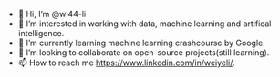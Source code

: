 - 👋 Hi, I’m @wl44-li
- 👀 I’m interested in working with data, machine learning and artifical intelligence.
- 🌱 I’m currently learning machine learning crashcourse by Google.
- 💞️ I’m looking to collaborate on open-source projects(still learning).
- 📫 How to reach me https://www.linkedin.com/in/weiyeli/.

<!---
wl44-li/wl44-li is a ✨ special ✨ repository because its `README.md` (this file) appears on your GitHub profile.
You can click the Preview link to take a look at your changes.
--->
